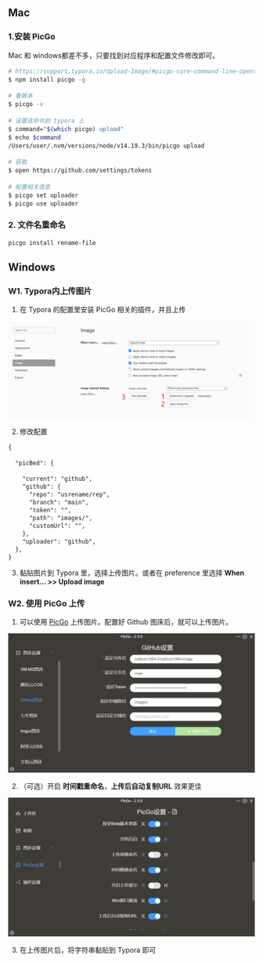## Mac

### 1.安装 PicGo

Mac 和 windows都差不多，只要找到对应程序和配置文件修改即可。

```bash
# https://support.typora.io/Upload-Image/#picgo-core-command-line-opensource
$ npm install picgo -g

# 看版本
$ picgo -v

# 设置该命令到 typora 上 
$ command="$(which picgo) upload"
$ echo $command
/Users/user/.nvm/versions/node/v14.19.3/bin/picgo upload

# 获取
$ open https://github.com/settings/tokens

# 配置相关信息
$ picgo set uploader
$ picgo use uploader
```

### 2. 文件名重命名

```bash
picgo install rename-file
```

## Windows

### W1. Typora内上传图片

1. 在 Typora 的配置里安装 PicGo 相关的插件，并且上传

![image-20220213220553506](https://raw.githubusercontent.com/caliburn1994-2/caliburn1994-image/main/images/image-20220213220553506.png)

2. 修改配置

```
{
    
  "picBed": {
    
    "current": "github",
    "github": {
      "repo": "usrename/rep",
      "branch": "main",
      "token": "",
      "path": "images/",
	  "customUrl": "",
    },
    "uploader": "github",
  },
}
```

3. 黏贴图片到 Typora 里，选择上传图片。或者在 preference 里选择 **When insert... >> Upload image**





### W2. 使用 PicGo 上传

1. 可以使用 [PicGo](https://github.com/Molunerfinn/PicGo) 上传图片。配置好 Github 图床后，就可以上传图片。

![image-20220213220230998](https://raw.githubusercontent.com/caliburn1994/caliburn1994.github.io/master/images/image-20220213220230998.png)

2. （可选）开启 **时间戳重命名**，**上传后自动复制URL** 效果更佳

![image-20220213220351198](https://raw.githubusercontent.com/caliburn1994/caliburn1994.github.io/master/images/image-20220213220351198.png)

3. 在上传图片后，将字符串黏贴到 Typora 即可
